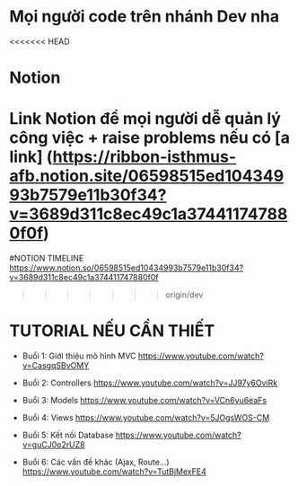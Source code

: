 # Mọi người code trên nhánh Dev nha

<<<<<<< HEAD
# Notion

Link Notion để mọi người dễ quản lý công việc + raise problems nếu có
[a link] (https://ribbon-isthmus-afb.notion.site/06598515ed10434993b7579e11b30f34?v=3689d311c8ec49c1a374411747880f0f)
=======
#NOTION TIMELINE
https://www.notion.so/06598515ed10434993b7579e11b30f34?v=3689d311c8ec49c1a374411747880f0f
>>>>>>> origin/dev

# TUTORIAL NẾU CẦN THIẾT

- Buổi 1: Giới thiệu mô hình MVC
  https://www.youtube.com/watch?v=CasgqSBvOMY

- Buổi 2: Controllers
  https://www.youtube.com/watch?v=JJ97y6OviRk

- Buổi 3: Models
  https://www.youtube.com/watch?v=VCn6yu6eaFs

- Buổi 4: Views
  https://www.youtube.com/watch?v=5JOgsWOS-CM

- Buổi 5: Kết nối Database
  https://www.youtube.com/watch?v=guCJ0o2rUZ8

- Buổi 6: Các vấn đề khác (Ajax, Route...)
  https://www.youtube.com/watch?v=TutBjMexFE4
